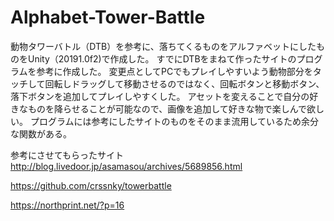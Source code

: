 # Alphabet-Tower-Battle
動物タワーバトル（DTB）を参考に、落ちてくるものをアルファベットにしたものをUnity（20191.0f2)で作成した。
すでにDTBをまねて作ったサイトのプログラムを参考に作成した。
変更点としてPCでもプレイしやすいよう動物部分をタッチして回転しドラッグして移動させるのではなく、回転ボタンと移動ボタン、落下ボタンを追加してプレイしやすくした。
アセットを変えることで自分の好きなものを降らせることが可能なので、画像を追加して好きな物で楽しんで欲しい。
プログラムには参考にしたサイトのものをそのまま流用しているため余分な関数がある。

参考にさせてもらったサイト
http://blog.livedoor.jp/asamasou/archives/5689856.html

https://github.com/crssnky/towerbattle

https://northprint.net/?p=16
